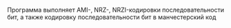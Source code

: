 Программа выполняет AMI-, NRZ-, NRZI-кодировки последовательности бит, а также кодировку последовательности бит в манчестерский код
